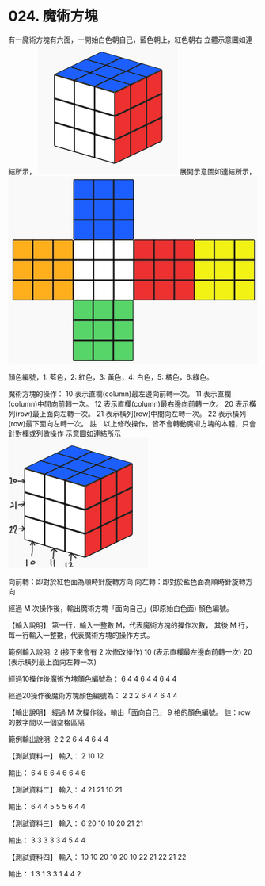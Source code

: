 # 024. 魔術方塊

有一魔術方塊有六面，一開始白色朝自己，藍色朝上，紅色朝右
立體示意圖如連結所示，
![alt text](image.png)
展開示意圖如連結所示，
![alt text](image-1.png)

顏色編號，1: 藍色，2: 紅色，3: 黃色，4: 白色，5: 橘色，6:綠色。

魔術方塊的操作：
10 表示直欄(column)最左邊向前轉一次。
11 表示直欄(column)中間向前轉一次。
12 表示直欄(column)最右邊向前轉一次。
20 表示橫列(row)最上面向左轉一次。
21 表示橫列(row)中間向左轉一次。
22 表示橫列(row)最下面向左轉一次。
註：以上修改操作，皆不會轉動魔術方塊的本體，只會針對欄或列做操作
示意圖如連結所示
![alt text](image-2.png)

向前轉：即對於紅色面為順時針旋轉方向
向左轉：即對於藍色面為順時針旋轉方向

經過 M 次操作後，輸出魔術方塊「面向自己」(即原始白色面) 顏色編號。


【輸入說明】
第一行，輸入一整數 M，代表魔術方塊的操作次數，
其後 M 行，每一行輸入一整數，代表魔術方塊的操作方式。

範例輸入說明:
2 (接下來會有 2 次修改操作)
10 (表示直欄最左邊向前轉一次)
20 (表示橫列最上面向左轉一次)

經過10操作後魔術方塊顏色編號為：
6 4 4
6 4 4
6 4 4

經過20操作後魔術方塊顏色編號為：
2 2 2
6 4 4
6 4 4

【輸出說明】
經過 M 次操作後，輸出「面向自己」 9 格的顏色編號。
註：row 的數字間以一個空格區隔

範例輸出說明:
2 2 2
6 4 4
6 4 4

【測試資料一】
輸入：
2
10
12

輸出：
6 4 6
6 4 6
6 4 6


【測試資料二】
輸入：
4
21
21
10
21

輸出：
6 4 4
5 5 5
6 4 4

【測試資料三】
輸入：
6
20
10
10
20
21
21

輸出：
3 3 3
3 3 4
5 4 4

【測試資料四】
輸入：
10
10
20
10
20
10
22
21
22
21
22

輸出：
1 3 1
3 3 1
4 4 2